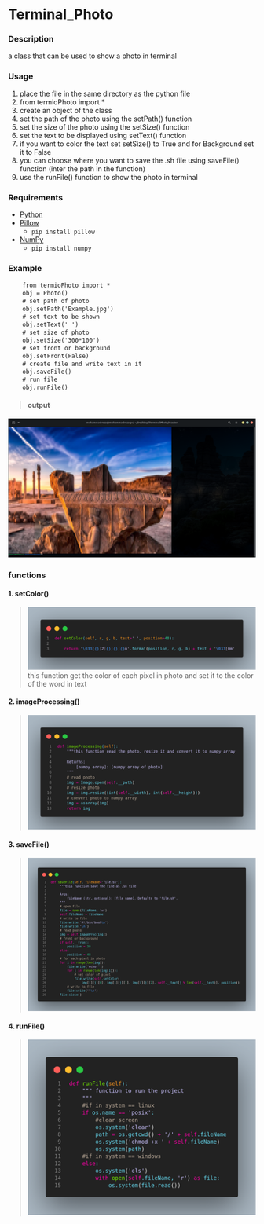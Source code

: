 # Terminal_Photo
 
### Description
a class that can be used to show a photo in terminal 

### Usage
1. place the file in the same directory as the python file
2. from termioPhoto import *
3. create an object of the class 
4. set the path of the photo using the setPath() function
5. set the size of the photo using the setSize() function
6. set the text to be displayed using setText() function
7. if you want to color the text set setSize() to True and for Background set it to False
8. you can choose where you want to save the .sh file using saveFile() function (inter the path in the function)
9. use the runFile() function to show the photo in terminal
### Requirements
- [Python](https://www.python.org/)
- [Pillow](https://pillow.readthedocs.io/en/stable/) 
  - `pip install pillow`
- [NumPy](https://numpy.org/)
  - `pip install numpy`
### Example
        from termioPhoto import *
        obj = Photo()
        # set path of photo
        obj.setPath('Example.jpg')
        # set text to be shown
        obj.setText(' ')
        # set size of photo
        obj.setSize('300*100')
        # set front or background
        obj.setFront(False)
        # create file and write text in it
        obj.saveFile()
        # run file
        obj.runFile()
> #### output
![outputImage](https://github.com/MohammadrezaAmani/Terminal_Photo/blob/master/images/output.png)

### functions 
#### 1. setColor()
> ![setColor](https://github.com/MohammadrezaAmani/Terminal_Photo/blob/master/images/setColor.png)
this function get the color of each pixel in photo and set it to the color of the word in text
#### 2. imageProcessing()
> ![imageProcessing](https://github.com/MohammadrezaAmani/Terminal_Photo/blob/master/images/imageProcessing%20.png)
#### 3. saveFile()
> ![saveFile](https://github.com/MohammadrezaAmani/Terminal_Photo/blob/master/images/saveFile%20.png)
#### 4. runFile()
> ![runFile](https://github.com/MohammadrezaAmani/Terminal_Photo/blob/master/images/runFile%20.png)

